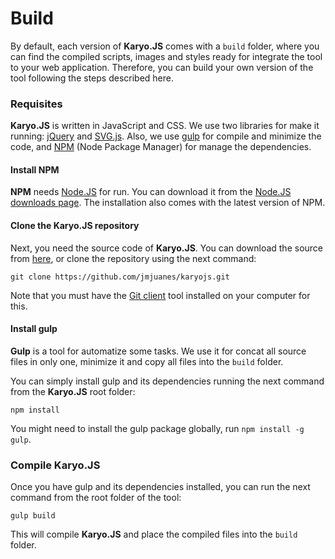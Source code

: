 # Build

By default, each version of **Karyo.JS** comes with a `build` folder, where you can find the compiled scripts, images and styles ready for integrate the tool to your web application. Therefore, you can build your own version of the tool following the steps described here.

### Requisites

**Karyo.JS** is written in JavaScript and CSS. We use two libraries for make it running: [jQuery](https://jquery.com/) and [SVG.js](http://svgjs.com/). Also, we use [gulp](http://gulpjs.com) for compile and minimize the code, and [NPM](http://npmjs.org) (Node Package Manager) for manage the dependencies.

#### Install NPM

**NPM** needs [Node.JS](https://nodejs.org/en/) for run. You can download it from the [Node.JS downloads page](https://nodejs.org/en/download/). The installation also comes with the latest version of NPM.

#### Clone the Karyo.JS repository

Next, you need the source code of **Karyo.JS**. You can download the source from [here](https://github.com/jmjuanes/karyojs/archive/dev.zip), or clone the repository using the next command:

```
git clone https://github.com/jmjuanes/karyojs.git
```

Note that you must have the [Git client](https://git-scm.com/) tool installed on your computer for this.

#### Install gulp

**Gulp** is a tool for automatize some tasks. We use it for concat all source files in only one, minimize it and copy all files into the `build` folder.

You can simply install gulp and its dependencies running the next command from the **Karyo.JS** root folder:

```
npm install
```

You might need to install the gulp package globally, run `npm install -g gulp`.


### Compile Karyo.JS

Once you have gulp and its dependencies installed, you can run the next command from the root folder of the tool:

```
gulp build
```

This will compile **Karyo.JS** and place the compiled files into the `build` folder. 
